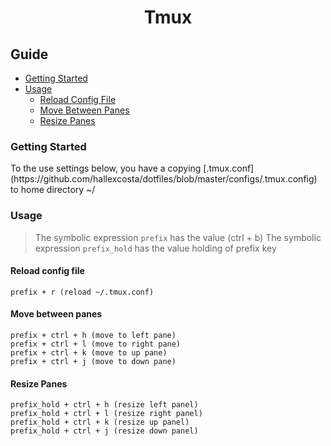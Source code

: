 <h1 align="center">Tmux</h1>

## Guide
- [Getting Started](#getting-started)
- [Usage](#usage)
  - [Reload Config File](#reload-config-file)
  - [Move Between Panes](#move-between-pane)
  - [Resize Panes](#resize-panes)


[](#getting-started)
### Getting Started
<p>
  To the use settings below,
  you have a copying [.tmux.conf](https://github.com/hallexcosta/dotfiles/blob/master/configs/.tmux.config)
  to home directory ~/
<p>

[](#usage)
### Usage
> The symbolic expression `prefix` has the value (ctrl + b)
> The symbolic expression `prefix_hold` has the value holding of prefix key

[](#reload-config-file)
#### Reload config file 
```
prefix + r (reload ~/.tmux.conf)
```

[](#move-between-panes)
#### Move between panes
```
prefix + ctrl + h (move to left pane) 
prefix + ctrl + l (move to right pane) 
prefix + ctrl + k (move to up pane) 
prefix + ctrl + j (move to down pane) 
```

[](#resize-panes)
#### Resize Panes
```
prefix_hold + ctrl + h (resize left panel) 
prefix_hold + ctrl + l (resize right panel) 
prefix_hold + ctrl + k (resize up panel) 
prefix_hold + ctrl + j (resize down panel) 
```
